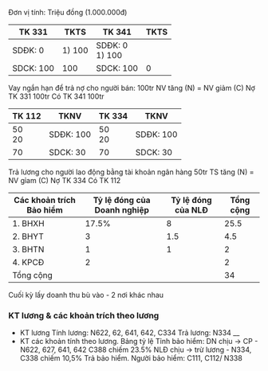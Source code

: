 Đơn vị tính: Triệu đồng (1.000.000đ)

| TK 331      | TKTS       | TK 341            | TKTS |
| ----------- | ---------- | ----------------- | ---- |
| SDĐK: 0<br> | 1) 100<br> | SDĐK: 0<br>1) 100 |      |
| SDCK: 100   | 100        | SDCK: 100         | 0    |
Vay ngắn hạn để trả nợ cho người bán: 100tr
	NV tăng (N) = NV giảm (C)
		Nợ TK 331 100tr
		Có TK 341 100tr
		
| TK 112    | TKNV          | TK 334    | TKNV          |
| --------- | ------------- | --------- | ------------- |
| 50 <br>20 | SDĐK: 100<br> | 50 <br>20 | SDĐK: 100<br> |
| 70        | SDCK: 30      | 70        | SDCK: 30      |
Trả lương cho người lao động bằng tài khoản ngân hàng 50tr 
TS tăng (N) = NV gỉam (C)
		Nợ TK 334
		Có TK 112



| Các khoản trích Bảo hiểm | Tỷ lệ đóng của Doanh nghiệp | Tỷ lệ đóng của NLĐ | Tổng cộng |
| ------------------------ | --------------------------- | ------------------ | --------- |
| 1. BHXH                  | 17.5%<br>                   | 8                  | 25.5<br>  |
| 2. BHYT                  | 3                           | 1.5                | 4.5       |
| 3. BHTN                  | 1                           | 1                  | 2         |
| 4. KPCĐ                  | 2                           |                    | 2         |
| Tổng cộng                |                             |                    | 34        |
Cuối kỳ lấy doanh thu bù vào - 2 nơi khác nhau
### KT lương & các khoản trích theo lương 
- KT lương
Tính lương: N622, 62, 641, 642, C334
Trả lương: N334
__
- KT các khoản tính theo lương.
	Bảng tỷ lệ
Tỉnh bảo hiểm: 
	DN chịu -> CP - N622, 627, 641, 642 C388 chiếm 23.5%
	NLĐ chịu -> trừ lương - N334, C338 chiếm 10,5%
Trả bảo hiểm.
	Người bảo hiểm: C111, C112/ N338 